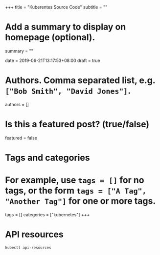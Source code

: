 +++
title = "Kuberentes Source Code"
subtitle = ""

# Add a summary to display on homepage (optional).
summary = ""

date = 2019-06-21T13:17:53+08:00
draft = true

# Authors. Comma separated list, e.g. `["Bob Smith", "David Jones"]`.
authors = []

# Is this a featured post? (true/false)
featured = false

# Tags and categories
# For example, use `tags = []` for no tags, or the form `tags = ["A Tag", "Another Tag"]` for one or more tags.
tags = []
categories = ["kubernetes"]
+++

# API resources

```
kubectl api-resources
```
